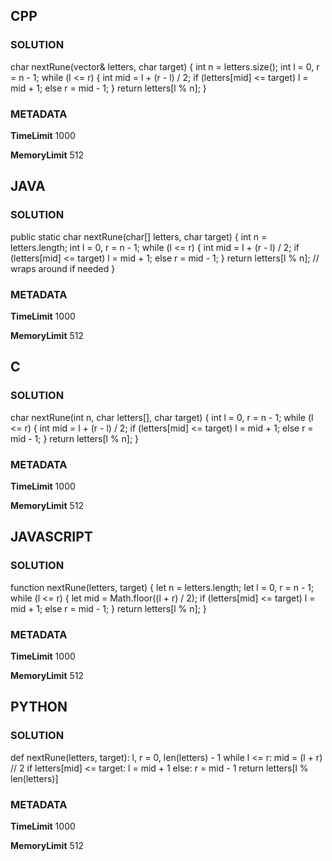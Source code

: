 ## CPP

### SOLUTION

char nextRune(vector<char>& letters, char target) {
    int n = letters.size();
    int l = 0, r = n - 1;
    while (l <= r) {
        int mid = l + (r - l) / 2;
        if (letters[mid] <= target)
            l = mid + 1;
        else
            r = mid - 1;
    }
    return letters[l % n];
}

### METADATA

**TimeLimit**
1000

**MemoryLimit** 
512

## JAVA

### SOLUTION

public static char nextRune(char[] letters, char target) {
        int n = letters.length;
        int l = 0, r = n - 1;
        while (l <= r) {
            int mid = l + (r - l) / 2;
            if (letters[mid] <= target)
                l = mid + 1;
            else
                r = mid - 1;
        }
        return letters[l % n]; // wraps around if needed
    }

### METADATA

**TimeLimit**
1000

**MemoryLimit**
512

## C

### SOLUTION

char nextRune(int n, char letters[], char target) {
    int l = 0, r = n - 1;
    while (l <= r) {
        int mid = l + (r - l) / 2;
        if (letters[mid] <= target)
            l = mid + 1;
        else
            r = mid - 1;
    }
    return letters[l % n];
}

### METADATA

**TimeLimit**
1000

**MemoryLimit**
512

## JAVASCRIPT

### SOLUTION

function nextRune(letters, target) {
  let n = letters.length;
  let l = 0, r = n - 1;
  while (l <= r) {
    let mid = Math.floor((l + r) / 2);
    if (letters[mid] <= target) l = mid + 1;
    else r = mid - 1;
  }
  return letters[l % n];
}

### METADATA

**TimeLimit**
1000

**MemoryLimit**
512

## PYTHON

### SOLUTION

def nextRune(letters, target):
    l, r = 0, len(letters) - 1
    while l <= r:
        mid = (l + r) // 2
        if letters[mid] <= target:
            l = mid + 1
        else:
            r = mid - 1
    return letters[l % len(letters)]

### METADATA

**TimeLimit**
1000

**MemoryLimit**
512
